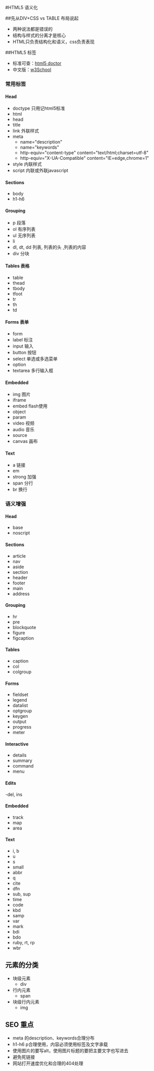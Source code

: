 #HTML5 语义化

##先从DIV+CSS vs TABLE 布局说起

- 两种说法都是错误的
- 结构与样式的分离才是核心
- HTML只负责结构化和语义，css负责表现

##HTML5 标签

- 标准可查：<a href="http://html5doctor.com/" target="_blank">html5 doctor</a>
- 中文版：<a href="http://www.w3school.com.cn/tags/tag_doctype.asp" target="_blank">w3School</a>

### 常用标签

#### Head
- doctype  只用记html5标准
- html 
- head
- title
- link 外联样式
- meta
	- name="description"
	- name="keywords"
	- http-equiv="content-type" content="text/html;charset=utf-8"
	- http-equiv="X-UA-Compatible" content="IE=edge,chrome=1"
- style 内联样式
- script 内联或外联javascript

#### Sections

- body
- h1-h6

#### Grouping

- p  段落
- ol 有序列表
- ul 无序列表
- li
- dl, dt, dd 列表, 列表的头 ,列表的内容
- div 分块

#### Tables 表格

- table
- thead
- tbody
- tfoot
- tr
- th
- td

#### Forms 表单

- form
- label 标注
- input 输入
- button 按钮
- select 单选或多选菜单
- option
- textarea 多行输入框

#### Embedded

- img 图片
- iframe 
- embed flash使用
- object
- param
- video 视频
- audio 音乐
- source 
- canvas 画布

#### Text

- a 链接
- em 
- strong 加强
- span 分行
- br 换行

### 语义增强

#### Head

- base
- noscript

#### Sections

- article
- nav
- aside
- section
- header
- footer
- main
- address

#### Grouping

- hr
- pre
- blockquote
- figure
- figcaption

#### Tables

- caption
- col
- colgroup

#### Forms

- fieldset
- legend
- datalist
- optgroup
- keygen
- output
- progress
- meter

#### Interactive

- details
- summary
- command
- menu

#### Edits

-del, ins

#### Embedded

- track
- map
- area

#### Text

- i, b
- u
- s
- small
- abbr
- q
- cite
- dfn
- sub, sup
- time
- code
- kbd
- samp
- var
- mark
- bdi
- bdo
- ruby, rt, rp
- wbr

## 元素的分类
- 块级元素
	- div
- 行内元素
	- span
- 块级行内元素
	- img

## SEO 重点

- meta 的description、keywords合理分布
- h1-h6 p合理使用，内容必须使用标签及文字承载
- 使用图片的要写alt，使用图片标题的要把主要文字也写进去
- 避免死链接
- 网站打开速度优化和合理的404处理